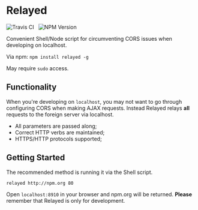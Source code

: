 Relayed
=======

<img src="https://travis-ci.org/Wildhoney/Relayed.js.png?branch=master" alt="Travis CI" />
&nbsp;
<img src="https://badge.fury.io/js/relayed.png" alt="NPM Version" />

Convenient Shell/Node script for circumventing CORS issues when developing on localhost.

Via npm: `npm install relayed -g`

May require `sudo` access.

Functionality
-------

When you're developing on `localhost`, you may not want to go through configuring CORS when making AJAX requests. Instead Relayed relays **all** requests to the foreign server via localhost.

* All parameters are passed along;
* Correct HTTP verbs are maintained;
* HTTPS/HTTP protocols supported;

Getting Started
-------

The recommended method is running it via the Shell script.

```
relayed http://npm.org 80
```

Open `localhost:8910` in your browser and npm.org will be returned. **Please** remember that Relayed is only for development.